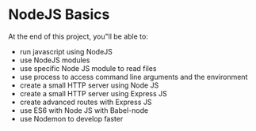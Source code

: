 # NodeJS Basics
At the end of this project, you"ll be able to:
  - run javascript using NodeJS
  - use NodeJS modules
  - use specific Node JS module to read files
  - use process to access command line arguments and the environment
  - create a small HTTP server using Node JS
  - create a small HTTP server using Express JS
  - create advanced routes with Express JS
  - use ES6 with Node JS with Babel-node
  - use Nodemon to develop faster
